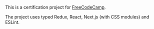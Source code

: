 This is a certification project for [FreeCodeCamp](https://www.freecodecamp.org/learn/front-end-development-libraries/front-end-development-libraries-projects/build-a-random-quote-machine).

The project uses typed Redux, React, Next.js (with CSS modules) and ESLint.
